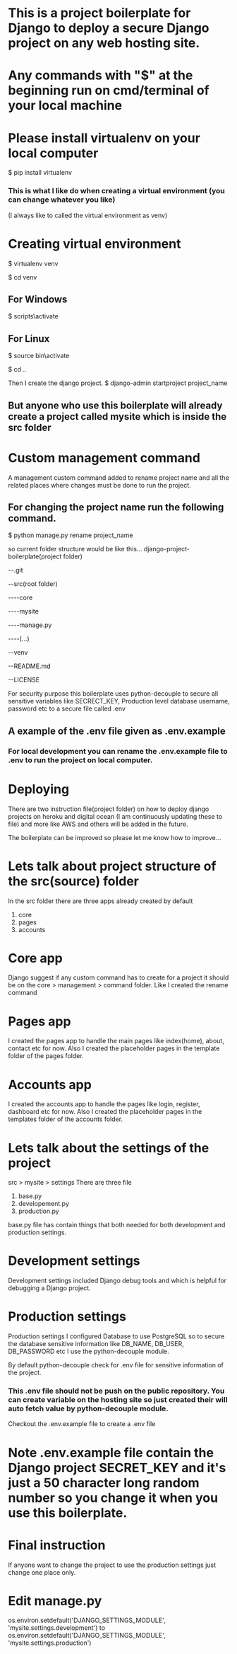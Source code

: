 # This is a project boilerplate for Django to deploy a secure Django project on any web hosting site.

# Any commands with "$" at the beginning run on cmd/terminal of your local machine

# Please install virtualenv on your local computer
$ pip install virtualenv

### This is what I like do when creating a virtual environment (you can change whatever you like)
(I always like to called the virtual environment as venv)
# Creating virtual environment

$ virtualenv venv

$ cd venv

## For Windows
$ scripts\activate

## For Linux
$ source bin\activate

$ cd ..

Then I create the django project.
$ django-admin startproject project_name

## But anyone who use this boilerplate will already create a project called mysite which is inside the src folder

# Custom management command
A management custom command added to rename project name and all the related places where changes must be done to run the project.
## For changing the project name run the following command.
$ python manage.py rename project_name

so current folder structure would be like this...
django-project-boilerplate(project folder)

--.git

--src(root folder)

----core

----mysite

----manage.py

----(...)

--venv

--README.md

--LICENSE

For security purpose this boilerplate uses python-decouple to secure all sensitive variables like SECRECT_KEY, Production level database username, password etc to a secure file called .env

## A example of the .env file given as .env.example

### For local development you can rename the .env.example file to .env to run the project on local computer.

# Deploying
There are two instruction file(project folder) on how to deploy django projects on heroku and digital ocean (I am continuously updating these to file) and more like AWS and others will be added in the future.

The boilerplate can be improved so please let me know how to improve...
# Lets talk about project structure of the src(source) folder
In the src folder there are three apps already created by default
1. core
2. pages
3. accounts

# Core app
Django suggest if any custom command has to create for a project it should be on the core > management > command folder.
Like I created the rename command

# Pages app
I created the pages app to handle the main pages like index(home), about, contact etc for now.
Also I created the placeholder pages in the template folder of the pages folder.

# Accounts app
I created the accounts app to handle the pages like login, register, dashboard etc for now.
Also I created the placeholder pages in the templates folder of the accounts folder.

# Lets talk about the settings of the project
src > mysite > settings
There are three file
1. base.py
2. developement.py
3. production.py

base.py file has contain things that both needed for both development and production settings.

# Development settings
Development settings included Django debug tools and which is helpful for debugging a Django project.

# Production settings
Production settings I configured Database to use PostgreSQL so to secure the database sensitive information like DB_NAME,  DB_USER, DB_PASSWORD etc I use the python-decouple module.

By default python-decouple check for .env file for sensitive information of the project.

### This .env file should not be push on the public repository. You can create variable on the hosting site so just created their will auto fetch value by python-decouple module.

Checkout the .env.example file to create a .env file

# Note .env.example file contain the Django project SECRET_KEY and it's just a 50 character long random number so you change it when you use this boilerplate.

# Final instruction
If anyone want to change the project to use the production settings just change one place only.

# Edit manage.py
os.environ.setdefault('DJANGO_SETTINGS_MODULE', 'mysite.settings.development')
to
os.environ.setdefault('DJANGO_SETTINGS_MODULE', 'mysite.settings.production')
